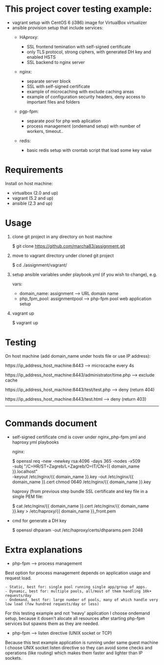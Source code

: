 # This project cover testing example:

- vagrant setup with CentOS 6 (i386) image for VirtualBox virtualizer
- ansible provision  setup that include services:
  - HAproxy:
      * SSL frontend temination with self-signed certificate 
      * only TLS protocol, strong ciphers, with generated DH key and enabled HSTS 
      * SSL backend to nginx server 

  - nginx:
      * separate server block
      * SSL with self-signed certificate
      * example of microcaching with exclude caching areas
      * example of configuration security headers, deny access to important files and folders

  - pgp-fpm:
      * separate pool for php web aplication
      * process management (ondemand setup) with number of workers, timeout..

  - redis:
      * basic redis setup with crontab script that load some key value


#  Requirements

Install on host machine: 
- virtualbox (2.0 and up)
- vagrant (5.2 and up)
- ansible (2.3 and up)


# Usage

1. clone git project in any directory on host machine

   $ git clone https://github.com/marcha83/assignment.git

2. move to vagrant directory under cloned git project
   
   $ cd ./assignment/vagrant/

3. setup ansible variables under playbook.yml (if you wish to change), e.g.

    vars:
      - domain_name: assignment   -->  URL domain name 
      - php_fpm_pool: assignmentpool  -->  php-fpm pool web application setup 

3. vagrant up

   $ vagrant up


# Testing

On host machine (add domain_name under hosts file or use IP address):

https://ip_address_host_machine:8443  --> microcache every 4s

https://ip_address_host_machine:8443/administrator/time.php  --> exclude cache

https://ip_address_host_machine:8443/test/test.php  --> deny (return 404)

https://ip_address_host_machine:8443/test.html  -->  deny (return 403)

-----------------------------------------------------------------------------------------------------------------

# Commands document  

- self-signed certificate cmd is cover under nginx_php-fpm.yml and haproxy.yml playbooks
   
   nginx:
   
   $ openssl req -new -newkey rsa:4096 -days 365 -nodes -x509 \
    -subj "/C=HR/ST=Zagreb/L=Zagreb/O=IT/CN={{ domain_name }}.localhost" \
    -keyout /etc/nginx/{{ domain_name }}.key  -out /etc/nginx/{{ domain_name }}.cert
    chmod 0640 /etc/nginx/{{ domain_name }}.key 

    haproxy (from previous step bundle SSL certificate and key file in a single PEM file: 
    
   $  cat /etc/nginx/{{ domain_name }}.cert /etc/nginx/{{ domain_name }}.key > /etc/haproxy/{{ domain_name }}_front.pem

-  cmd for generate a DH key

    $  openssl dhparam -out /etc/haproxy/certs/dhparams.pem 2048


 # Extra explanations

- php-fpm --> process management

Best option for process management depends on application usage and request load. 

    - Static, best for: single pool running single app/group of apps.
    - Dynamic, best for: multiple pools, all/most of them handling 10k+ requests/day
    - Ondemand, best for: large number of pools, many of which handle very low load (few hundred requests/day or less) 

For this testing example and not 'heavy' application I choose ondemand setup, because it dosen't alocate all resources after starting php-fpm services but spawns them as they are needed.

- php-fpm --> listen directive (UNIX socket or TCP)

Because this test example application is running under same guest machine I choose UNIX socket listen directive so they can avoid some checks and operations (like routing) which makes them faster and lighter than IP sockets.
